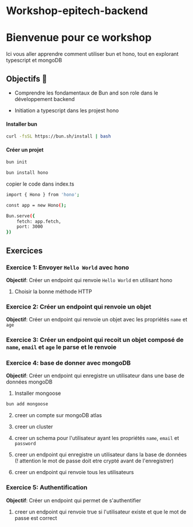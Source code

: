 # Workshop-epitech-backend

# Bienvenue pour ce workshop

Ici vous aller apprendre comment utiliser bun et hono, 
tout en explorant typescript et mongoDB

## Objectifs 🎯

- Comprendre les fondamentaux de Bun and son role dans le développement backend

- Initiation a typescript dans les projest hono

#### Installer bun

```bash
curl -fsSL https://bun.sh/install | bash
```

#### Créer un projet

```bash
bun init
```

```bash
bun install hono
```

copier le code dans index.ts

```bash
import { Hono } from 'hono';

const app = new Hono();

Bun.serve({
    fetch: app.fetch,
    port: 3000
})
```


## Exercices

### Exercice 1: Envoyer `Hello World` avec hono
**Objectif**: Créer un endpoint qui renvoie `Hello World` en utilisant hono
1. Choisir la bonne méthode HTTP

### Exercice 2: Créer un endpoint qui renvoie un objet
**Objectif**: Créer un endpoint qui renvoie un objet avec les propriétés `name` et `age`

### Exercice 3: Créer un endpoint qui recoit un objet composé de `name`, `email` et `age` le parse et le renvoie



### Exercice 4: base de donner avec mongoDB

**Objectif**: Créer un endpoint qui enregistre un utilisateur dans une base de données mongoDB

1. Installer mongoose

```bash
bun add mongoose
```

2. creer un compte sur mongoDB atlas

3. creer un cluster

4. creer un schema pour l'utilisateur ayant les propriétés `name`, `email` et `password`

5. creer un endpoint qui enregistre un utilisateur dans la base de données (! attention le mot de passe doit etre crypté avant de l'enregistrer)

6. creer un endpoint qui renvoie tous les utilisateurs

### Exercice 5: Authentification

**Objectif**: Créer un endpoint qui permet de s'authentifier

1. creer un endpoint qui renvoie true si l'utilisateur existe et que le mot de passe est correct
